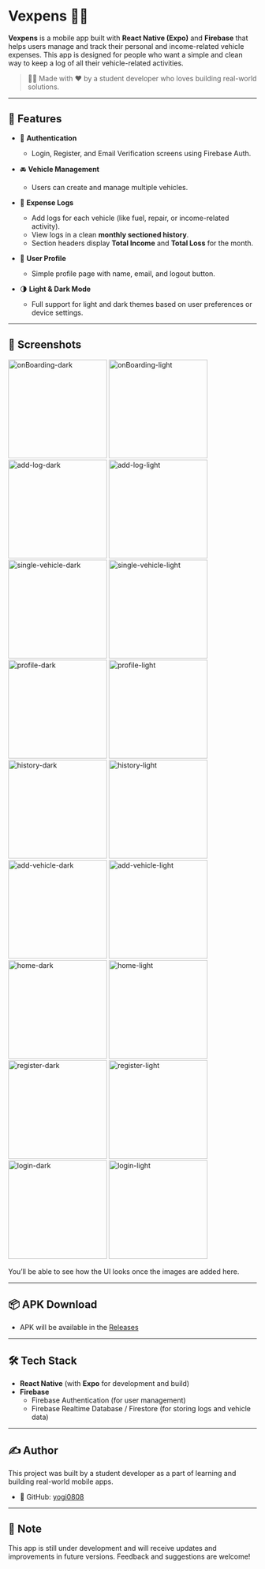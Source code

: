 # Vexpens 🚗💸

**Vexpens** is a mobile app built with **React Native (Expo)** and **Firebase** that helps users manage and track their personal and income-related vehicle expenses. This app is designed for people who want a simple and clean way to keep a log of all their vehicle-related activities.

> 👨‍🎓 Made with ❤️ by a student developer who loves building real-world solutions.

---

## 📱 Features

- 🔐 **Authentication**
  - Login, Register, and Email Verification screens using Firebase Auth.
- 🚘 **Vehicle Management**
  - Users can create and manage multiple vehicles.
- 🧾 **Expense Logs**

  - Add logs for each vehicle (like fuel, repair, or income-related activity).
  - View logs in a clean **monthly sectioned history**.
  - Section headers display **Total Income** and **Total Loss** for the month.

- 👤 **User Profile**

  - Simple profile page with name, email, and logout button.

- 🌗 **Light & Dark Mode**
  - Full support for light and dark themes based on user preferences or device settings.

---

## 📸 Screenshots

<img alt="onBoarding-dark" src="https://github.com/user-attachments/assets/1ff7d41b-7344-4b06-9421-9eed3def34ae" width="200">

<img alt="onBoarding-light" src="https://github.com/user-attachments/assets/ba39e03e-dedb-4302-a82b-4a2e876db2e1" width="200">

<img alt="add-log-dark" src="https://github.com/user-attachments/assets/f59f534f-8ac5-4e64-b76f-0fe54c91a015" width="200">

<img alt="add-log-light" src="https://github.com/user-attachments/assets/77578599-0328-448b-a9ca-394627ba6ff9" width="200">

<img alt="single-vehicle-dark" src="https://github.com/user-attachments/assets/a03fc234-e361-4bd5-b10c-534297fce7c1" width="200">

<img alt="single-vehicle-light" src="https://github.com/user-attachments/assets/17d09e6f-3188-4c5d-afbd-512e6da6a018" width="200">

<img alt="profile-dark" src="https://github.com/user-attachments/assets/298ea8a3-3713-4c9a-9054-6af42c5cd534" width="200">

<img alt="profile-light" src="https://github.com/user-attachments/assets/aa1f6375-903e-4400-af2a-7e68ffd62aa2" width="200">

<img alt="history-dark" src="https://github.com/user-attachments/assets/22d0e8cb-83bb-44c7-8659-7980f97b0d0f" width="200">

<img alt="history-light" src="https://github.com/user-attachments/assets/b17f84b0-0840-4ce8-aca7-0d6cc4c9610d" width="200">

<img alt="add-vehicle-dark" src="https://github.com/user-attachments/assets/2abef2a4-6d22-4cd7-b755-3cfd78425bcc" width="200">

<img alt="add-vehicle-light" src="https://github.com/user-attachments/assets/96f3e727-f61f-496f-8fce-e94f5bad8e6b" width="200">

<img alt="home-dark" src="https://github.com/user-attachments/assets/a718dfc2-e9d9-46d6-9308-d17ec1c31a6d" width="200">

<img alt="home-light" src="https://github.com/user-attachments/assets/a2bd091e-36d3-4c93-9032-af7fbd02258f" width="200">

<img alt="register-dark" src="https://github.com/user-attachments/assets/f222beca-8ec7-4709-8dff-0c39ec84bca7" width="200">

<img alt="register-light" src="https://github.com/user-attachments/assets/405adba5-2237-4ae4-9ac8-823d992d2866" width="200">

<img alt="login-dark" src="https://github.com/user-attachments/assets/0f3c1eca-2786-4f2b-9eae-f6551cfac89d" width="200">

<img alt="login-light" src="https://github.com/user-attachments/assets/0d4c441a-2f2d-430d-992d-c064b4d576a5" width="200">

You’ll be able to see how the UI looks once the images are added here.

---

## 📦 APK Download

- APK will be available in the [Releases](https://github.com/yogi0808/vexpens/releases)

---

## 🛠 Tech Stack

- **React Native** (with **Expo** for development and build)
- **Firebase**
  - Firebase Authentication (for user management)
  - Firebase Realtime Database / Firestore (for storing logs and vehicle data)

---

## ✍️ Author

This project was built by a student developer as a part of learning and building real-world mobile apps.

- 🔗 GitHub: [yogi0808](https://github.com/yogi0808)

---

## 📌 Note

This app is still under development and will receive updates and improvements in future versions. Feedback and suggestions are welcome!
